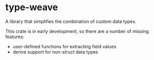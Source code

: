 # type-weave

<!-- cargo-rdme start -->

A library that simplifies the combination of custom data types.

This crate is in early development, so there are a number of missing features:
- user-defined functions for extracting field values
- derive support for non-struct data types

<!-- cargo-rdme end -->
